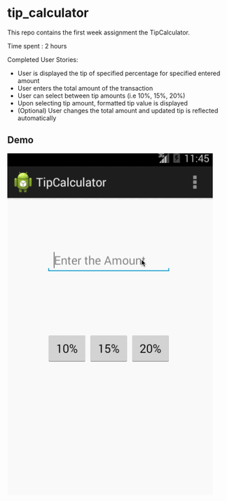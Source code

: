 tip_calculator
==============

This repo contains the first week assignment the TipCalculator.

Time spent : 2 hours

Completed User Stories:

   * User is displayed the tip of specified percentage for specified entered amount  
   * User enters the total amount of the transaction
   * User can select between tip amounts (i.e 10%, 15%, 20%) 
   * Upon selecting tip amount, formatted tip value is displayed
   * (Optional) User changes the total amount and updated tip is reflected automatically


## Demo
![demo](demo.gif "TipCalculator Android App Demo")
